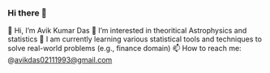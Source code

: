 ### Hi there 👋


👋 Hi, I’m Avik Kumar Das
👀 I’m interested in theoritical Astrophysics and statistics 
🌱 I am currently learning various statistical tools and techniques to solve real-world problems (e.g., finance domain)
📫 How to reach me: @avikdas02111993@gmail.com

